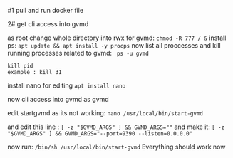#1 pull and run docker file

2# get cli access into gvmd

as root
change whole directory into rwx for gvmd: 
``` chmod -R 777 / & ```
install ps: 
``` apt update && apt install -y procps ```
now list all proccesses and kill running processes related to gvmd: 
``` ps -u gvmd```
```
kill pid
example : kill 31
```

install nano for editing
```apt install nano```

now cli access into gvmd
as gvmd

edit startgvmd as its not working:
```nano /usr/local/bin/start-gvmd```

and edit this line :
  ``` [ -z "$GVMD_ARGS" ] && GVMD_ARGS="" ```
  and make it:
  ``` [ -z "$GVMD_ARGS" ] && GVMD_ARGS="--port=9390 --listen=0.0.0.0" ```

  now run:
    ``` /bin/sh /usr/local/bin/start-gvmd ```
Everything should work now
